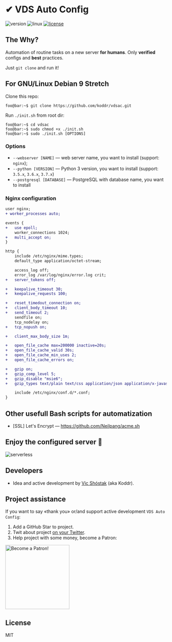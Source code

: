 # ✔ VDS Auto Config

![version](https://img.shields.io/badge/version-1.2.0-green.svg?style=flat) ![linux](https://img.shields.io/badge/supports-Debian,_Ubuntu-blue.svg?style=flat) [![license](https://img.shields.io/badge/license-MIT-red.svg?style=flat)](https://github.com/koddr/vdsac/blob/master/LICENSE.md)

## The Why?

Аutomation of routine tasks on a new server **for humans**. Only **verified** configs and **best** practices. 

Just `git clone` and run it!

## For GNU/Linux Debian 9 Stretch

Clone this repo:

```console
foo@bar:~$ git clone https://github.com/koddr/vdsac.git
```

Run `./init.sh` from root dir:

```console
foo@bar:~$ cd vdsac
foo@bar:~$ sudo chmod +x ./init.sh
foo@bar:~$ sudo ./init.sh [OPTIONS]
```
### Options

* `--webserver [NAME]` — web server name, you want to install (support: `nginx`);
* `--python [VERSION]` — Python 3 version, you want to install (support: `3.5.x`, `3.6.x`, `3.7.x`)
* `--postgresql [DATABASE]` — PostgreSQL with database name, you want to install

### Nginx configuration

```diff
user nginx;
+ worker_processes auto;

events {
+   use epoll;
    worker_connections 1024;
+   multi_accept on;
}

http {
    include /etc/nginx/mime.types;
    default_type application/octet-stream;

    access_log off;
    error_log /var/log/nginx/error.log crit;
+   server_tokens off;

+   keepalive_timeout 30;
+   keepalive_requests 100;

+   reset_timedout_connection on;
+   client_body_timeout 10;
+   send_timeout 2;
    sendfile on;
    tcp_nodelay on;
+   tcp_nopush on;

+   client_max_body_size 1m;

+   open_file_cache max=200000 inactive=20s;
+   open_file_cache_valid 30s;
+   open_file_cache_min_uses 2;
+   open_file_cache_errors on;

+   gzip on;
+   gzip_comp_level 5;
+   gzip_disable "msie6";
+   gzip_types text/plain text/css application/json application/x-javascript text/xml application/xml application/xml+rss text/javascript application/javascript image/svg+xml image/gif image/png image/jpeg image/x-icon image/webp;

    include /etc/nginx/conf.d/*.conf;
}
```

## Other usefull Bash scripts for automatization

* [SSL] Let's Encrypt — https://github.com/Neilpang/acme.sh

## Enjoy the configured server 🎉

![serverless](https://user-images.githubusercontent.com/11155743/54482355-139c3300-4853-11e9-97f8-f3f865c7c16f.png)

## Developers

- Idea and active development by [Vic Shóstak](https://github.com/koddr) (aka Koddr).

## Project assistance

If you want to say «thank you» or/and support active development `VDS Auto Config`:

1. Add a GitHub Star to project.
2. Twit about project [on your Twitter](https://twitter.com/intent/tweet?text=%23%D0%90utomation%20of%20routine%20tasks%20on%20a%20new%20%23VDS%20%23server%20for%20%23humans%20%F0%9F%8E%89%20Only%20verified%20%23configs%20and%20%23best%20practices%20%F0%9F%91%8D&url=https%3A%2F%2Fgithub.com%2Fkoddr%2Fvdsac).
3. Help project with some money, become a Patron:

<a href="https://www.patreon.com/bePatron?u=20124951">
  <img width="200px" src="https://c5.patreon.com/external/logo/become_a_patron_button@2x.png" alt="Become a Patron!"/>
</a>

## License

MIT
